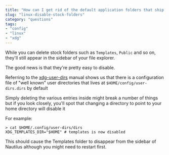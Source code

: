 ```yaml
---
title: "How can I get rid of the default application folders that ship with my Linux distro?"
slug: "linux-disable-stock-folders"
category: "questions"
tags:
- "config"
- "linux"
- "xdg"
---
```


While you can delete stock folders such as `Templates`, `Public` and so on, they'll still appear in the sidebar of your file explorer.

The good news is that they're pretty easy to disable.

Referring to the [xdg-user-dirs](https://freedesktop.org/wiki/Software/xdg-user-dirs/#settings) manual shows us that there is a configuration file of "well known" user directories that lives at `$HOME/config/user-dirs.dirs` by default

Simply deleting the various entries inside might break a number of things but if you look closely, you'll spot that changing a directory to point to your home directory will disable it

For example:

```shell
> cat $HOME/.config/user-dirs/dirs
XDG_TEMPLATES_DIR="$HOME" # templates is now disabled
```

This should cause the Templates folder to disappear from the sidebar of Nautilus although you might need to restart first.
